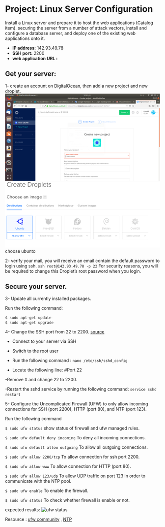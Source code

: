 # Project: Linux Server Configuration

Install a Linux server and prepare it to host the web applications (Catalog item). securing the server from a number of attack vectors, install and configure a database server, and deploy one of the existing web applications onto it.

- **IP address:** 142.93.49.78
- **SSH port:** 2200
- **web application URL :**



## Get your server:

1- create an account on [DigitalOcean](https://m.do.co/c/379434780044), then add a new project and new droplet.
![new project](images/new_project.png)
![new droplet](images/choose_ubunto.png)
choose ubunto

2- verify your mail, you will receive an email contain the default password to login using ssh.
``` ssh root@142.93.49.78 -p 22 ```
For security reasons, you will be required to change this Droplet’s root password when you login.

## Secure your server.

3- Update all currently installed packages.

Run the following command:
```
$ sudo apt-get update
$ sudo apt-get upgrade
```

4- Change the SSH port from 22 to 2200. [source](https://www.godaddy.com/help/changing-the-ssh-port-for-your-linux-server-7306)

- Connect to your server via SSH 

- Switch to the root user

- Run the following command : ``` nano /etc/ssh/sshd_config ```

- Locate the following line: 
	#Port 22

-Remove # and change 22 to 2200.

-Restart the sshd service by running the following command: ``` service sshd restart ```

5- Configure the Uncomplicated Firewall (UFW) to only allow incoming connections for SSH (port 2200), HTTP (port 80), and NTP (port 123).

Run the following command

``` $ sudo ufw status ``` show status of firewall and ufw managed rules.

``` $ sudo ufw default deny incoming ``` To deny all incoming connections.

``` $ sudo ufw default allow outgoing ``` To allow all outgoing connections. 

``` $ sudo ufw allow 2200/tcp ``` To allow connection for ssh port 2200.

``` $ sudo ufw allow www ``` To allow connection for  HTTP (port 80).

``` $ sudo ufw allow 123/udp ``` To allow UDP traffic on port 123 in order to communicate with the NTP pool.

``` $ sudo ufw enable ``` To enable the firewall.

``` $ sudo ufw status ``` To check whether firewall is enable or not.

expected results:
![ufw status](images/ufw_status.png)

Resource : [ufw community](https://help.ubuntu.com/community/UFW) , [NTP](https://www.digitalocean.com/community/tutorials/how-to-configure-ntp-for-use-in-the-ntp-pool-project-on-ubuntu-16-04)

